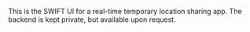 This is the SWIFT UI for a real-time temporary location sharing app. The backend is kept private, but available upon request.
